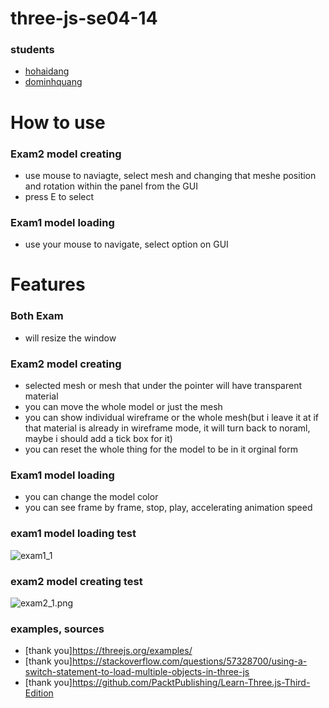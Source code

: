 # three-js-se04-14

### students
 - [hohaidang](https://github.com/hohaidangpro)
 - [dominhquang](https://github.com/QuangDo2311)

# How to use
### Exam2 model creating
- use mouse to naviagte, select mesh and changing that meshe position and rotation within the panel from the GUI
- press E to select
### Exam1 model loading
- use your mouse to navigate, select option on GUI


# Features
### Both Exam
- will resize the window

### Exam2 model creating
- selected mesh or mesh that under the pointer will have transparent material
- you can move the whole model or just the mesh
- you can show individual wireframe or the whole mesh(but i leave it at if that material is already in wireframe mode, it will turn back to noraml, maybe i should add a tick box for it)
- you can reset the whole thing for the model to be in it orginal form
### Exam1 model loading
- you can change the model color
- you can see frame by frame, stop, play, accelerating animation speed
### exam1 model loading test
![exam1_1](https://github.com/hohaidangpro/three-js-se04-14/blob/main/exam2_model_creating/promote%20images/exam1_1.png?raw=true)
### exam2 model creating test
![exam2_1.png](https://github.com/hohaidangpro/three-js-se04-14/blob/main/exam2_model_creating/promote%20images/exam2_1.png?raw=true)

### examples, sources
- [thank you]https://threejs.org/examples/
- [thank you]https://stackoverflow.com/questions/57328700/using-a-switch-statement-to-load-multiple-objects-in-three-js
- [thank you]https://github.com/PacktPublishing/Learn-Three.js-Third-Edition
